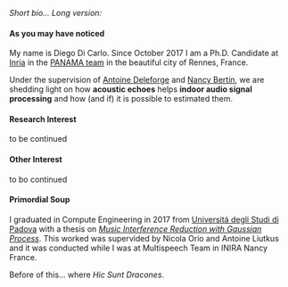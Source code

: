 _Short bio... Long version:_

#### As you may have noticed

My name is Diego Di Carlo. Since October 2017 I am a Ph.D. Candidate at [Inria](https://www.inria.fr/centre/rennes) in the [PANAMA team](https://team.inria.fr/panama/) in the beautiful city of Rennes, France.

Under the supervision of [Antoine Deleforge](https://members.loria.fr/ADeleforge/) and [Nancy Bertin](https://people.irisa.fr/Nancy.Bertin/en), we are shedding light on how **acoustic echoes** helps **indoor audio signal processing** and how (and if) it is possible to estimated them.

#### Research Interest
to be continued

#### Other Interest
to bo continued

#### Primordial Soup

I graduated in Compute Engineering in 2017 from [Universitá degli Studi di Padova](https://www.dei.unipd.it/) with a thesis on [*Music Interference Reduction with Gaussian Process*](https://hal.inria.fr/hal-01515971/document). This worked was supervided by Nicola Orio and Antoine Liutkus and it was conducted while I was at Multispeech Team in INIRA Nancy France.

Before of this... where *Hic Sunt Dracones*.

<!-- I always tired to combine my passion for music with a passion for engineering..
 -->



<!-- In my thesis I am exploring the indoor environment wearing a blindfold asking myself:

1. _Where does this sound comes from?_
2. _Can I better focus on this sound?_
3. _What is the shape of the room around me_
4. _How can I hone these skills?_

The key object to answer this question if the **room impulse response**, a filter, -->


<!-- # Introduction of my thesis


In fact, when the sound propagates in a indoor environment, it interacts. You can see this
when your super rich friend does a cannonball in his private pool (of his amazing villa, of course):
Please, look away from the greek statues judging your body athleticism.
Now focus on the water surface, like your eyes where slow motion cameras: BULLET TIME!

suspance

Now, the impact; dont let it goes. Observe.
The water elongates its liquid jaws and swallow your friend. Impressionistic splashes
spread around. Your friend now is just a distorted and glitched shape in a dense jelly.

Like in a 19th century ballet, bothered by main character, your friend, the wave crests curve away in all directions and flee to the poolside.
Their trot is bounced back elastically at the scene extremes.
Thus, they all meet again in the middle, they bump and proceed towards the other extreme.
You feel you missed couple of instants and all the scene is chaotic. So does the pool:
waves are moving, your friend is re-emerging and he is slashing the water surface ... chaotic.

Wait just another few instants and everything seems fading aways as your friend calms down and reach the poolside.
Without his exuberance, the water calms down returning to its original placid steady state.

This motion picture served to showed you how sound (water waves) propagates in a closed environment (pool).
We can identify some elements:

- the _source_: the impact of your friend

- _environment_:

-

like a ball on a Billiard table.

I am currently working on estimating early acoustic echoes for audio inverse problem.


As in Ken the Surivor and in Sampei: **to be continued.** -->

<!-- focusing on data and signals.  My research interests have taken me from
[proving theorems](/sparse_hadamard) to literally jumping in a cold
mountain lake to [sample its water](/biodesign), checking for the presence
of arsenic. When I work on a problem, I want to take it from the idea all
the way to the implementation into a [physical prototype](/microphone_arrays).

Currently, I live in [Tokyo](http://www.comp.sd.tmu.ac.jp/onolab/onono-e.html)
and work on the theory and applications of large scale ad hoc arrays of
acoustic sensors. I use small [sound-to-light conversion sensors](/otohikari) and
film them with a camera.

I am the main contributor to [Pyroomacoustics](https://github.com/LCAV/pyroomacoustics),
a Python package for room simulation and audio array processing. The
package lets the user easily create acoustic scenarios and simulate the
propagation between sources and microphones.

I got my B.Sc., M.Sc., and Ph.D. from [EPFL](http://www.epfl.ch) in
Switzerland. I was lucky enough to be a member of the awesome [Audiovisual
Communications Laboratory](http://lcav.epfl.ch) from 2012 to 2017. Before
that, I worked for NEC in Japan, and IBM Research in Switzerland.

In my free time, I like to create electronics gadgets. I am an early
member of SAFECAST Japan where I build mobile Geiger counters to
monitor the fallout from the Fukushima Dai-Ichi nuclear accident. I
co-founded the [biodesign for the real-world](http://biodesign.cc) project. -->
